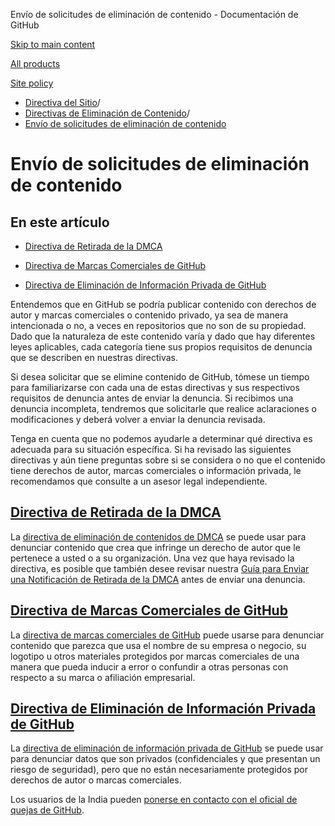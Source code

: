 Envío de solicitudes de eliminación de contenido - Documentación de GitHub

[Skip to main content](#main-content)

[All products](/es)

[Site policy](/site-policy)

* [Directiva del Sitio](/es/site-policy)/
* [Directivas de Eliminación de Contenido](/es/site-policy/content-removal-policies)/
* [Envío de solicitudes de eliminación de contenido](/es/site-policy/content-removal-policies/submitting-content-removal-requests)

Envío de solicitudes de eliminación de contenido
==========

En este artículo
----------

* [Directiva de Retirada de la DMCA](#dmca-takedown-policy)

* [Directiva de Marcas Comerciales de GitHub](#github-trademark-policy)

* [Directiva de Eliminación de Información Privada de GitHub](#github-private-information-removal-policy)

Entendemos que en GitHub se podría publicar contenido con derechos de autor y marcas comerciales o contenido privado, ya sea de manera intencionada o no, a veces en repositorios que no son de su propiedad. Dado que la naturaleza de este contenido varía y dado que hay diferentes leyes aplicables, cada categoría tiene sus propios requisitos de denuncia que se describen en nuestras directivas.

Si desea solicitar que se elimine contenido de GitHub, tómese un tiempo para familiarizarse con cada una de estas directivas y sus respectivos requisitos de denuncia antes de enviar la denuncia. Si recibimos una denuncia incompleta, tendremos que solicitarle que realice aclaraciones o modificaciones y deberá volver a enviar la denuncia revisada.

Tenga en cuenta que no podemos ayudarle a determinar qué directiva es adecuada para su situación específica. Si ha revisado las siguientes directivas y aún tiene preguntas sobre si se considera o no que el contenido tiene derechos de autor, marcas comerciales o información privada, le recomendamos que consulte a un asesor legal independiente.

[Directiva de Retirada de la DMCA](#dmca-takedown-policy)
----------

La [directiva de eliminación de contenidos de DMCA](/es/site-policy/content-removal-policies/dmca-takedown-policy) se puede usar para denunciar contenido que crea que infringe un derecho de autor que le pertenece a usted o a su organización. Una vez que haya revisado la directiva, es posible que también desee revisar nuestra [Guía para Enviar una Notificación de Retirada de la DMCA](/es/site-policy/content-removal-policies/guide-to-submitting-a-dmca-takedown-notice) antes de enviar una denuncia.

[Directiva de Marcas Comerciales de GitHub](#github-trademark-policy)
----------

La [directiva de marcas comerciales de GitHub](/es/site-policy/content-removal-policies/github-trademark-policy) puede usarse para denunciar contenido que parezca que usa el nombre de su empresa o negocio, su logotipo u otros materiales protegidos por marcas comerciales de una manera que pueda inducir a error o confundir a otras personas con respecto a su marca o afiliación empresarial.

[Directiva de Eliminación de Información Privada de GitHub](#github-private-information-removal-policy)
----------

La [directiva de eliminación de información privada de GitHub](/es/site-policy/content-removal-policies/github-private-information-removal-policy) se puede usar para denunciar datos que son privados (confidenciales y que presentan un riesgo de seguridad), pero que no están necesariamente protegidos por derechos de autor o marcas comerciales.

Los usuarios de la India pueden [ponerse en contacto con el oficial de quejas de GitHub](https://support.github.com/contact/india-grievance-officer).
